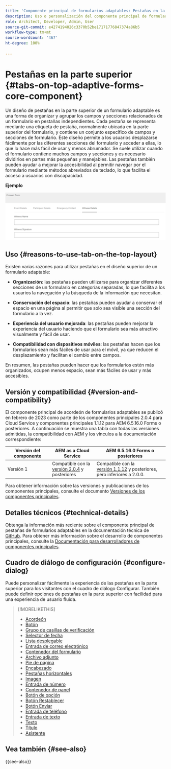 ```yaml
---
title: 'Componente principal de formularios adaptables: Pestañas en la parte superior'
description: Uso o personalización del componente principal de formularios adaptables Pestañas en la parte superior.
role: Architect, Developer, Admin, User
source-git-commit: e4274194026c3370b52be17171776847374a86b5
workflow-type: tm+mt
source-wordcount: '467'
ht-degree: 100%

---
```



# Pestañas en la parte superior {#tabs-on-top-adaptive-forms-core-component}

Un diseño de pestañas en la parte superior de un formulario adaptable es una forma de organizar y agrupar los campos y secciones relacionados de un formulario en pestañas independientes. Cada pestaña se representa mediante una etiqueta de pestaña, normalmente ubicada en la parte superior del formulario, y contiene un conjunto específico de campos y secciones de formulario. Este diseño permite a los usuarios desplazarse fácilmente por las diferentes secciones del formulario y acceder a ellas, lo que lo hace más fácil de usar y menos abrumador. Se suele utilizar cuando el formulario contiene muchos campos y secciones y es necesario dividirlos en partes más pequeñas y manejables. Las pestañas también pueden ayudar a mejorar la accesibilidad al permitir navegar por el formulario mediante métodos abreviados de teclado, lo que facilita el acceso a usuarios con discapacidad.

**Ejemplo**

![](/help/adaptive-forms/assets/tabs.png)

## Uso {#reasons-to-use-tab-on-the-top-layout}

Existen varias razones para utilizar pestañas en el diseño superior de un formulario adaptable:

* **Organización**: las pestañas pueden utilizarse para organizar diferentes secciones de un formulario en categorías separadas, lo que facilita a los usuarios la navegación y la búsqueda de la información que necesitan.

* **Conservación del espacio**: las pestañas pueden ayudar a conservar el espacio en una página al permitir que solo sea visible una sección del formulario a la vez.

* **Experiencia del usuario mejorada**: las pestañas pueden mejorar la experiencia del usuario haciendo que el formulario sea más atractivo visualmente y fácil de usar.

* **Compatibilidad con dispositivos móviles**: las pestañas hacen que los formularios sean más fáciles de usar para el móvil, ya que reducen el desplazamiento y facilitan el cambio entre campos.

En resumen, las pestañas pueden hacer que los formularios estén más organizados, ocupen menos espacio, sean más fáciles de usar y más accesibles.

## Versión y compatibilidad {#version-and-compatibility}

El componente principal de acordeón de formularios adaptables se publicó en febrero de 2023 como parte de los componentes principales 2.0.4 para Cloud Service y componentes principales 1.1.12 para AEM 6.5.16.0 Forms o posteriores. A continuación se muestra una tabla con todas las versiones admitidas, la compatibilidad con AEM y los vínculos a la documentación correspondiente:

| Versión del componente | AEM as a Cloud Service | AEM 6.5.16.0 Forms o posteriores |
|---|---|---|
| Versión 1 | Compatible con la <br>[versión 2.0.4](/help/adaptive-forms/version.md) y posteriores | Compatible con la<br>[versión 1.1.12](/help/adaptive-forms/version.md) y posteriores, pero inferiores a 2.0.0. |

Para obtener información sobre las versiones y publicaciones de los componentes principales, consulte el documento [Versiones de los componentes principales](/help/adaptive-forms/version.md).

<!-- ## Sample Component Output {#sample-component-output}

To experience the Accordion Component as well as see examples of its configuration options as well as HTML and JSON output, visit the [Component Library](https://adobe.com/go/aem_cmp_library_accordion). -->

## Detalles técnicos {#technical-details}

Obtenga la información más reciente sobre el componente principal de pestañas de formularios adaptables en la documentación técnica de [GitHub](https://github.com/adobe/aem-core-forms-components/tree/master/ui.af.apps/src/main/content/jcr_root/apps/core/fd/components/form/tabsontop/v1/tabsontop). Para obtener más información sobre el desarrollo de componentes principales, consulte la [Documentación para desarrolladores de componentes principales](/help/developing/overview.md).

## Cuadro de diálogo de configuración {#configure-dialog}

Puede personalizar fácilmente la experiencia de las pestañas en la parte superior para los visitantes con el cuadro de diálogo Configurar. También puede definir opciones de pestañas en la parte superior con facilidad para una experiencia de usuario fluida.

<!--

## Related article {#related-article}

* [Create a standalone Adaptive Form](https://experienceleague.adobe.com/docs/experience-manager-cloud-service/content/forms/adaptive-forms-authoring/authoring-adaptive-forms-core-components/create-an-adaptive-form-on-forms-cs/creating-adaptive-form-core-components.html)

-->


>[!MORELIKETHIS]
>
>* [Acordeón](/help/adaptive-forms/components/accordion.md)
>* [Botón](/help/adaptive-forms/components/button.md)
>* [Grupo de casillas de verificación](/help/adaptive-forms/components/checkbox-group.md)
>* [Selector de fecha](/help/adaptive-forms/components/date-picker.md)
>* [Lista desplegable](/help/adaptive-forms/components/drop-down.md)
>* [Entrada de correo electrónico](/help/adaptive-forms/components/email-input.md)
>* [Contenedor del formulario](/help/adaptive-forms/components/form-container.md)
>* [Archivo adjunto](/help/adaptive-forms/components/file-attachment.md)
>* [Pie de página](/help/adaptive-forms/components/footer.md)
>* [Encabezado](/help/adaptive-forms/components/header.md)
>* [Pestañas horizontales](/help/adaptive-forms/components/horizontal-tabs.md)
>* [Imagen](/help/adaptive-forms/components/image.md)
>* [Entrada de número](/help/adaptive-forms/components/number-input.md)
>* [Contenedor de panel](/help/adaptive-forms/components/panel-container.md)
>* [Botón de opción](/help/adaptive-forms/components/radio-button.md)
>* [Botón Restablecer](/help/adaptive-forms/components/reset-button.md)
>* [Botón Enviar](/help/adaptive-forms/components/submit-button.md)
>* [Entrada de teléfono](/help/adaptive-forms/components/telephone-input.md)
>* [Entrada de texto](/help/adaptive-forms/components/text-input.md)
>* [Texto](/help/adaptive-forms/components/text.md)
>* [Título](/help/adaptive-forms/components/title.md)
>* [Asistente](/help/adaptive-forms/components/wizard.md)

## Vea también {#see-also}


{{see-also}}